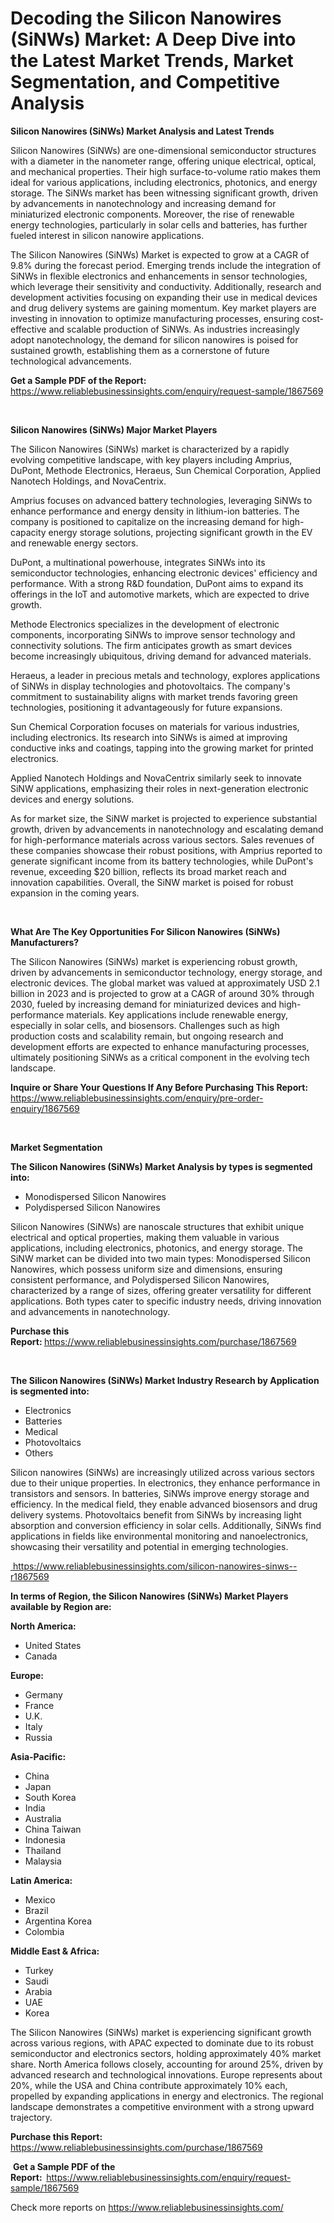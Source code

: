 <p><h1>Decoding the Silicon Nanowires (SiNWs) Market: A Deep Dive into the Latest Market Trends, Market Segmentation, and Competitive Analysis</h1></p><p><strong>Silicon Nanowires (SiNWs) Market Analysis and Latest Trends</strong></p>
<p><p>Silicon Nanowires (SiNWs) are one-dimensional semiconductor structures with a diameter in the nanometer range, offering unique electrical, optical, and mechanical properties. Their high surface-to-volume ratio makes them ideal for various applications, including electronics, photonics, and energy storage. The SiNWs market has been witnessing significant growth, driven by advancements in nanotechnology and increasing demand for miniaturized electronic components. Moreover, the rise of renewable energy technologies, particularly in solar cells and batteries, has further fueled interest in silicon nanowire applications.</p><p>The Silicon Nanowires (SiNWs) Market is expected to grow at a CAGR of 9.8% during the forecast period. Emerging trends include the integration of SiNWs in flexible electronics and enhancements in sensor technologies, which leverage their sensitivity and conductivity. Additionally, research and development activities focusing on expanding their use in medical devices and drug delivery systems are gaining momentum. Key market players are investing in innovation to optimize manufacturing processes, ensuring cost-effective and scalable production of SiNWs. As industries increasingly adopt nanotechnology, the demand for silicon nanowires is poised for sustained growth, establishing them as a cornerstone of future technological advancements.</p></p>
<p><strong>Get a Sample PDF of the Report:&nbsp;</strong> <a href="https://www.reliablebusinessinsights.com/enquiry/request-sample/1867569?utm_campaign=2094&utm_medium=2&utm_source=Github&utm_content=ia&utm_term=04022025&utm_id=silicon-nanowires-sinws">https://www.reliablebusinessinsights.com/enquiry/request-sample/1867569</a></p>
<p>&nbsp;</p>
<p><strong>Silicon Nanowires (SiNWs) Major Market Players</strong></p>
<p><p>The Silicon Nanowires (SiNWs) market is characterized by a rapidly evolving competitive landscape, with key players including Amprius, DuPont, Methode Electronics, Heraeus, Sun Chemical Corporation, Applied Nanotech Holdings, and NovaCentrix. </p><p>Amprius focuses on advanced battery technologies, leveraging SiNWs to enhance performance and energy density in lithium-ion batteries. The company is positioned to capitalize on the increasing demand for high-capacity energy storage solutions, projecting significant growth in the EV and renewable energy sectors.</p><p>DuPont, a multinational powerhouse, integrates SiNWs into its semiconductor technologies, enhancing electronic devices' efficiency and performance. With a strong R&D foundation, DuPont aims to expand its offerings in the IoT and automotive markets, which are expected to drive growth.</p><p>Methode Electronics specializes in the development of electronic components, incorporating SiNWs to improve sensor technology and connectivity solutions. The firm anticipates growth as smart devices become increasingly ubiquitous, driving demand for advanced materials.</p><p>Heraeus, a leader in precious metals and technology, explores applications of SiNWs in display technologies and photovoltaics. The company's commitment to sustainability aligns with market trends favoring green technologies, positioning it advantageously for future expansions.</p><p>Sun Chemical Corporation focuses on materials for various industries, including electronics. Its research into SiNWs is aimed at improving conductive inks and coatings, tapping into the growing market for printed electronics.</p><p>Applied Nanotech Holdings and NovaCentrix similarly seek to innovate SiNW applications, emphasizing their roles in next-generation electronic devices and energy solutions.</p><p>As for market size, the SiNW market is projected to experience substantial growth, driven by advancements in nanotechnology and escalating demand for high-performance materials across various sectors. Sales revenues of these companies showcase their robust positions, with Amprius reported to generate significant income from its battery technologies, while DuPont's revenue, exceeding $20 billion, reflects its broad market reach and innovation capabilities. Overall, the SiNW market is poised for robust expansion in the coming years.</p></p>
<p>&nbsp;</p>
<p><strong>What Are The Key Opportunities For Silicon Nanowires (SiNWs) Manufacturers?</strong></p>
<p><p>The Silicon Nanowires (SiNWs) market is experiencing robust growth, driven by advancements in semiconductor technology, energy storage, and electronic devices. The global market was valued at approximately USD 2.1 billion in 2023 and is projected to grow at a CAGR of around 30% through 2030, fueled by increasing demand for miniaturized devices and high-performance materials. Key applications include renewable energy, especially in solar cells, and biosensors. Challenges such as high production costs and scalability remain, but ongoing research and development efforts are expected to enhance manufacturing processes, ultimately positioning SiNWs as a critical component in the evolving tech landscape.</p></p>
<p><strong>Inquire or Share Your Questions If Any Before Purchasing This Report:</strong> <a href="https://www.reliablebusinessinsights.com/enquiry/pre-order-enquiry/1867569?utm_campaign=2094&utm_medium=2&utm_source=Github&utm_content=ia&utm_term=04022025&utm_id=silicon-nanowires-sinws">https://www.reliablebusinessinsights.com/enquiry/pre-order-enquiry/1867569</a></p>
<p>&nbsp;</p>
<p><strong>Market Segmentation</strong></p>
<p><strong>The Silicon Nanowires (SiNWs) Market Analysis by types is segmented into:</strong></p>
<p><ul><li>Monodispersed Silicon Nanowires</li><li>Polydispersed Silicon Nanowires</li></ul></p>
<p><p>Silicon Nanowires (SiNWs) are nanoscale structures that exhibit unique electrical and optical properties, making them valuable in various applications, including electronics, photonics, and energy storage. The SiNW market can be divided into two main types: Monodispersed Silicon Nanowires, which possess uniform size and dimensions, ensuring consistent performance, and Polydispersed Silicon Nanowires, characterized by a range of sizes, offering greater versatility for different applications. Both types cater to specific industry needs, driving innovation and advancements in nanotechnology.</p></p>
<p><strong>Purchase this Report:&nbsp;</strong><a href="https://www.reliablebusinessinsights.com/purchase/1867569?utm_campaign=2094&utm_medium=2&utm_source=Github&utm_content=ia&utm_term=04022025&utm_id=silicon-nanowires-sinws">https://www.reliablebusinessinsights.com/purchase/1867569</a></p>
<p>&nbsp;</p>
<p><strong>The Silicon Nanowires (SiNWs) Market Industry Research by Application is segmented into:</strong></p>
<p><ul><li>Electronics</li><li>Batteries</li><li>Medical</li><li>Photovoltaics</li><li>Others</li></ul></p>
<p><p>Silicon nanowires (SiNWs) are increasingly utilized across various sectors due to their unique properties. In electronics, they enhance performance in transistors and sensors. In batteries, SiNWs improve energy storage and efficiency. In the medical field, they enable advanced biosensors and drug delivery systems. Photovoltaics benefit from SiNWs by increasing light absorption and conversion efficiency in solar cells. Additionally, SiNWs find applications in fields like environmental monitoring and nanoelectronics, showcasing their versatility and potential in emerging technologies.</p></p>
<p><a href="https://www.reliablebusinessinsights.com/silicon-nanowires-sinws--r1867569?utm_campaign=2094&utm_medium=2&utm_source=Github&utm_content=ia&utm_term=04022025&utm_id=silicon-nanowires-sinws">&nbsp;https://www.reliablebusinessinsights.com/silicon-nanowires-sinws--r1867569</a></p>
<p><strong>In terms of Region, the Silicon Nanowires (SiNWs) Market Players available by Region are:</strong></p>
<p>
    <p> <strong> North America: </strong>
        <ul>
            <li>United States</li>
            <li>Canada</li>
        </ul>
        </p> 
    <p> <strong> Europe: </strong>
        <ul>
            <li>Germany</li>
            <li>France</li>
            <li>U.K.</li>
            <li>Italy</li>
            <li>Russia</li>
        </ul>
        </p> 
    <p> <strong> Asia-Pacific: </strong>
        <ul>
            <li>China</li>
            <li>Japan</li>
            <li>South Korea</li>
            <li>India</li>
            <li>Australia</li>
            <li>China Taiwan</li>
            <li>Indonesia</li>
            <li>Thailand</li>
            <li>Malaysia</li>
        </ul>
        </p> 
    <p> <strong> Latin America: </strong>
        <ul>
            <li>Mexico</li>
            <li>Brazil</li>
            <li>Argentina Korea</li>
            <li>Colombia</li>
        </ul>
        </p> 
    <p> <strong> Middle East & Africa: </strong>
        <ul>
            <li>Turkey</li>
            <li>Saudi</li>
            <li>Arabia</li>
            <li>UAE</li>
            <li>Korea</li>
        </ul>
    </p>
    </p>
<p><p>The Silicon Nanowires (SiNWs) market is experiencing significant growth across various regions, with APAC expected to dominate due to its robust semiconductor and electronics sectors, holding approximately 40% market share. North America follows closely, accounting for around 25%, driven by advanced research and technological innovations. Europe represents about 20%, while the USA and China contribute approximately 10% each, propelled by expanding applications in energy and electronics. The regional landscape demonstrates a competitive environment with a strong upward trajectory.</p></p>
<p><strong>Purchase this Report: </strong><a href="https://www.reliablebusinessinsights.com/purchase/1867569?utm_campaign=2094&utm_medium=2&utm_source=Github&utm_content=ia&utm_term=04022025&utm_id=silicon-nanowires-sinws">https://www.reliablebusinessinsights.com/purchase/1867569</a></p>
<p>&nbsp;<strong>Get a Sample PDF of the Report:&nbsp;&nbsp;</strong><a href="https://www.reliablebusinessinsights.com/enquiry/request-sample/1867569?utm_campaign=2094&utm_medium=2&utm_source=Github&utm_content=ia&utm_term=04022025&utm_id=silicon-nanowires-sinws">https://www.reliablebusinessinsights.com/enquiry/request-sample/1867569</a></p>
<p><strong></strong></p>
<p>Check more reports on <a href="https://www.reliablebusinessinsights.com/?utm_campaign=2094&utm_medium=2&utm_source=Github&utm_content=ia&utm_term=04022025&utm_id=silicon-nanowires-sinws">https://www.reliablebusinessinsights.com/</a></p>